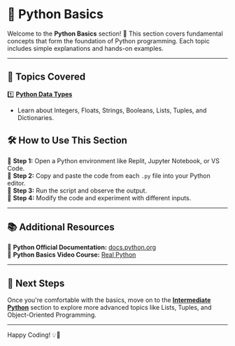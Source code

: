 # 📌 Python Basics  

Welcome to the **Python Basics** section! 🎯 This section covers fundamental concepts that form the foundation of Python programming. Each topic includes simple explanations and hands-on examples.  

---

## 🔹 Topics Covered  

1️⃣ **[Python Data Types](01_data_types.py)**  
   - Learn about Integers, Floats, Strings, Booleans, Lists, Tuples, and Dictionaries.  

## 🛠 **How to Use This Section**  

📌 **Step 1:** Open a Python environment like Replit, Jupyter Notebook, or VS Code.  
📌 **Step 2:** Copy and paste the code from each `.py` file into your Python editor.  
📌 **Step 3:** Run the script and observe the output.  
📌 **Step 4:** Modify the code and experiment with different inputs.  

---

## 📚 **Additional Resources**  

📖 **Python Official Documentation:** [docs.python.org](https://docs.python.org/3/)  
🎥 **Python Basics Video Course:** [Real Python](https://realpython.com/)  

---

## 🚀 **Next Steps**  
Once you're comfortable with the basics, move on to the **[Intermediate Python](../02_Intermediate/README.md)** section to explore more advanced topics like Lists, Tuples, and Object-Oriented Programming.  

---

Happy Coding! 💡🚀  
